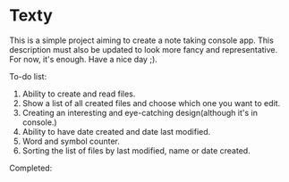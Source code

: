 # Texty
This is a simple project aiming to create a note taking console app. 
This description must also be updated to look more fancy and representative. For now, it's enough. Have a nice day ;).

To-do list: 
1. Ability to create and read files.
2. Show a list of all created files and choose which one you want to edit.
3. Creating an interesting and eye-catching design(although it's in console.)
4. Ability to have date created and date last modified.
5. Word and symbol counter.
6. Sorting the list of files by last modified, name or date created.

Completed: 
